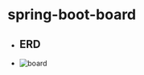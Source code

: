 # spring-boot-board
- ## ERD
- ![board](https://github.com/ckstjr123/spring-boot-board/assets/143847026/28b1bea1-40d7-4342-b3a6-c211de2777d4)
